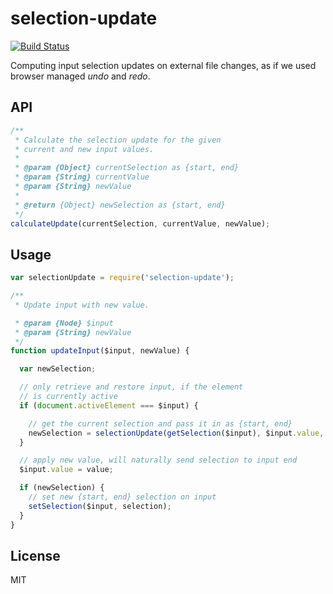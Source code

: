 # selection-update

[![Build Status](https://travis-ci.org/nikku/selection-update.svg?branch=master)](https://travis-ci.org/nikku/selection-update)

Computing input selection updates on external file changes, as if we used browser managed _undo_ and _redo_.


## API

```javascript
/**
 * Calculate the selection update for the given
 * current and new input values.
 *
 * @param {Object} currentSelection as {start, end}
 * @param {String} currentValue
 * @param {String} newValue
 *
 * @return {Object} newSelection as {start, end}
 */
calculateUpdate(currentSelection, currentValue, newValue);
```


## Usage

```javascript
var selectionUpdate = require('selection-update');

/**
 * Update input with new value.

 * @param {Node} $input
 * @param {String} newValue
 */
function updateInput($input, newValue) {

  var newSelection;

  // only retrieve and restore input, if the element
  // is currently active
  if (document.activeElement === $input) {

    // get the current selection and pass it in as {start, end}
    newSelection = selectionUpdate(getSelection($input), $input.value, newValue);
  }

  // apply new value, will naturally send selection to input end
  $input.value = value;

  if (newSelection) {
    // set new {start, end} selection on input
    setSelection($input, selection);
  }
}
```


## License

MIT
